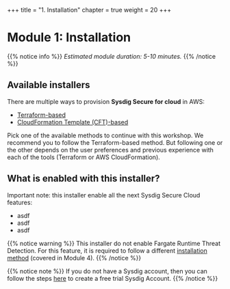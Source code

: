
+++
title = "1. Installation"
chapter = true
weight = 20
+++


# Module 1: Installation

{{% notice info %}}
*Estimated module duration: 5-10 minutes.*
{{% /notice %}}

## Available installers

There are multiple ways to provision **Sysdig Secure for cloud** in AWS:

- [Terraform-based](/1-installation/1-terraform.html)
- [CloudFormation Template (CFT)-based](/1-installation/2-cloudformation.html)

Pick one of the available methods to continue with this workshop. 
We recommend you to follow the Terraform-based method. But following one or the other depends on the user preferences and previous experience with each of the tools (Terraform or AWS CloudFormation).

## What is enabled with this installer?

Important note: this installer enable all the next Sysdig Secure Cloud features:

- asdf
- asdf
- asdf

{{% notice warning %}}
This installer do not enable Fargate Runtime Threat Detection. For this feature, it is required to follow a different [installation method](/4-thread-detection/2-runtime_security/2-fargate.html) (covered in Module 4).
{{% /notice %}}

{{% notice note %}}
If you do not have a Sysdig account, then you can follow the steps [here](/0-prerequisites/2-sysdig_account.html) to create a free trial Sysdig Account.
{{% /notice %}}